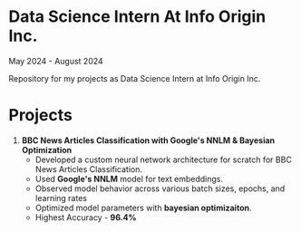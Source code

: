 # Data Science Intern At Info Origin Inc.
May 2024 - August 2024

Repository for my projects as Data Science Intern at Info Origin Inc.

# Projects

1. **BBC News Articles Classification with Google's NNLM & Bayesian Optimization**
   - Developed a custom neural network architecture for scratch for BBC News Articles Classification.
   - Used **Google's NNLM** model for text embeddings.
   - Observed model behavior across various batch sizes, epochs, and learning rates
   - Optimized model parameters with **bayesian optimizaiton**.
   - Highest Accuracy - **96.4%**
